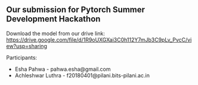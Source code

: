 <h2> Our submission for Pytorch Summer Development Hackathon </h2>

Download the model from our drive link: https://drive.google.com/file/d/1R9oUXGXai3C0h112Y7mJb3C9pLv_PvcC/view?usp=sharing

Participants:
<ul>
  <li>Esha Pahwa - pahwa.esha@gmail.com </li>
  <li>Achleshwar Luthra - f20180401@pilani.bits-pilani.ac.in</li>
</ul>
